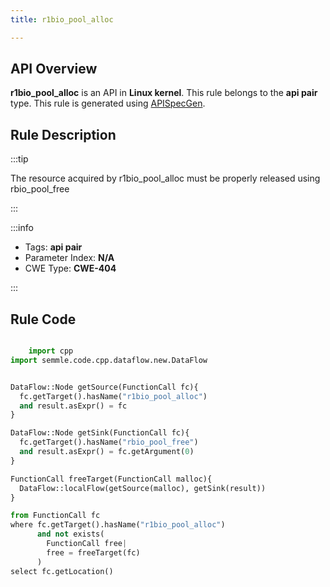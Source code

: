 ```yaml
---
title: r1bio_pool_alloc

---
```



## API Overview
**r1bio_pool_alloc** is an API in **Linux kernel**. This rule belongs to the **api pair** type. This rule is generated using [APISpecGen](../../tools/APISpecGen).
## Rule Description

:::tip

The resource acquired by r1bio_pool_alloc must be properly released using rbio_pool_free

:::

:::info

- Tags: **api pair**
- Parameter Index: **N/A**
- CWE Type: **CWE-404**

:::

## Rule Code
```python

    import cpp
import semmle.code.cpp.dataflow.new.DataFlow


DataFlow::Node getSource(FunctionCall fc){
  fc.getTarget().hasName("r1bio_pool_alloc")
  and result.asExpr() = fc
}

DataFlow::Node getSink(FunctionCall fc){
  fc.getTarget().hasName("rbio_pool_free")
  and result.asExpr() = fc.getArgument(0)
}

FunctionCall freeTarget(FunctionCall malloc){
  DataFlow::localFlow(getSource(malloc), getSink(result))
}

from FunctionCall fc
where fc.getTarget().hasName("r1bio_pool_alloc")
      and not exists(
        FunctionCall free| 
        free = freeTarget(fc)
      )
select fc.getLocation()

    
```